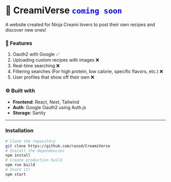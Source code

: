 # 🍦 CreamiVerse <code style="color : blue">coming soon</code>
A website created for Ninja Creami lovers to post their own recipes and discover new ones! 

### 🚀 Features
1. Oauth2 with Google ✅
2. Uploading custom recipes with images ❌
3. Real-time searching ❌
4. Filtering searches (For high protein, low calorie, specific flavors, etc.) ❌
5. User profiles that show off their own ❌

### ⚙️ Built with
- **Frontend**: React, Next, Tailwind
- **Auth**: Google Oauth2 using Auth.js
- **Storage**: Sanity

---
### Installation
```bash
# Clone the repository
git clone https://github.com/razod/CreamiVerse
# Install the dependencies
npm install
# Create production build
npm run build
# Start it!
npm start
```
